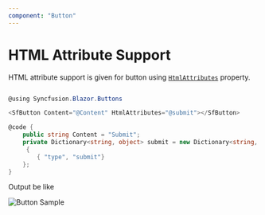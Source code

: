 ```yaml
---
component: "Button"
---
```


# HTML Attribute Support

HTML attribute support is given for button using [`HtmlAttributes`](https://help.syncfusion.com/cr/blazor/Syncfusion.Blazor.Buttons.SfButton.html) property.

```csharp

@using Syncfusion.Blazor.Buttons

<SfButton Content="@Content" HtmlAttributes="@submit"></SfButton>

@code {
    public string Content = "Submit";
    private Dictionary<string, object> submit = new Dictionary<string, object>()
     {
        { "type", "submit"}
    };
}

```

Output be like

![Button Sample](./../images/html.png)